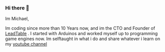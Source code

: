 ### Hi there 👋

Im Michael,

Im coding since more than 10 Years now, and im the CTO and Founder of [LeadTable](www.lead-table.com) . I started with Arduinos and worked myself up to programming game engines now. 
Im selftaught in what i do and share whatever i learn on my [youtube channel](https://www.youtube.com/channel/UCA5_qbCO_WvQnKJLMUjxDdQ)
